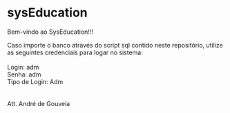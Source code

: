 # sysEducation


Bem-vindo ao SysEducation!!!
<br/>

Caso importe o banco através do script sql 
contido neste repositório, utilize as seguintes 
credenciais para logar no sistema:
<br/><br/>
Login: adm <br/>
Senha: adm <br/>
Tipo de Login: Adm <br/>
<br/><br/>
Att.
André de Gouveia
